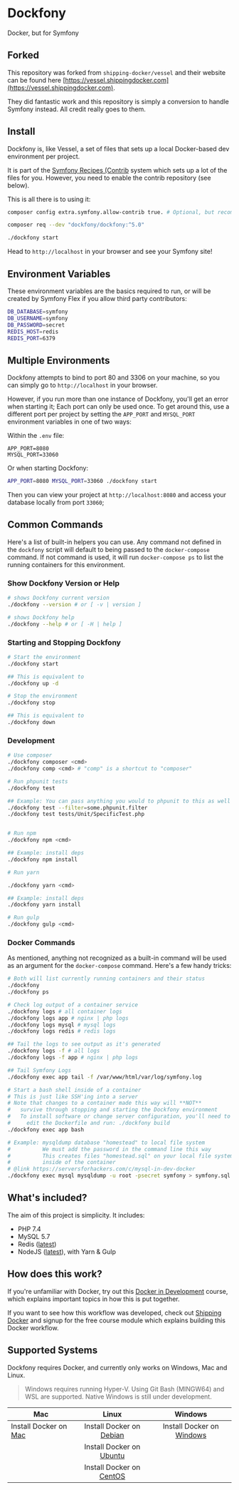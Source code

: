 # Dockfony

Docker, but for Symfony

## Forked

This repository was forked from `shipping-docker/vessel` and their website can be found here [https://vessel.shippingdocker.com](https://vessel.shippingdocker.com).

They did fantastic work and this repository is simply a conversion to handle Symfony instead. All credit really goes to them.

## Install

Dockfony is, like Vessel, a set of files that sets up a local Docker-based dev environment per project.

It is part of the [Symfony Recipes (Contrib](https://github.com/symfony/recipes-contrib/blob/master/README.rst) system which sets up a lot of the files for you. However, you need to enable the contrib repository (see below). 

This is all there is to using it:

```bash
composer config extra.symfony.allow-contrib true. # Optional, but recommended:

composer req --dev "dockfony/dockfony:^5.0"

./dockfony start
```

Head to `http://localhost` in your browser and see your Symfony site!

## Environment Variables

These environment variables are the basics required to run, or will be created by Symfony Flex if you allow third party contributors:

```bash
DB_DATABASE=symfony
DB_USERNAME=symfony
DB_PASSWORD=secret
REDIS_HOST=redis
REDIS_PORT=6379
```

## Multiple Environments

Dockfony attempts to bind to port 80 and 3306 on your machine, so you can simply go to `http://localhost` in your browser.

However, if you run more than one instance of Dockfony, you'll get an error when starting it; Each port can only be used once. To get around this, use a different port per project by setting the `APP_PORT` and `MYSQL_PORT` environment variables in one of two ways:

Within the `.env` file:

```
APP_PORT=8080
MYSQL_PORT=33060
```

Or when starting Dockfony:

```bash
APP_PORT=8080 MYSQL_PORT=33060 ./dockfony start
```

Then you can view your project at `http://localhost:8080` and access your database locally from port `33060`;

## Common Commands

Here's a list of built-in helpers you can use. Any command not defined in the `dockfony` script will default to being passed to the `docker-compose` command. If not command is used, it will run `docker-compose ps` to list the running containers for this environment.

### Show Dockfony Version or Help

```bash
# shows Dockfony current version
./dockfony --version # or [ -v | version ]

# shows Dockfony help
./dockfony --help # or [ -H | help ]
```

### Starting and Stopping Dockfony

```bash
# Start the environment
./dockfony start

## This is equivalent to
./dockfony up -d

# Stop the environment
./dockfony stop

## This is equivalent to
./dockfony down
```

### Development

```bash
# Use composer
./dockfony composer <cmd>
./dockfony comp <cmd> # "comp" is a shortcut to "composer"

# Run phpunit tests
./dockfony test

## Example: You can pass anything you would to phpunit to this as well
./dockfony test --filter=some.phpunit.filter
./dockfony test tests/Unit/SpecificTest.php


# Run npm
./dockfony npm <cmd>

## Example: install deps
./dockfony npm install

# Run yarn

./dockfony yarn <cmd>

## Example: install deps
./dockfony yarn install

# Run gulp
./dockfony gulp <cmd>
```

### Docker Commands

As mentioned, anything not recognized as a built-in command will be used as an argument for the `docker-compose` command. Here's a few handy tricks:

```bash
# Both will list currently running containers and their status
./dockfony
./dockfony ps

# Check log output of a container service
./dockfony logs # all container logs
./dockfony logs app # nginx | php logs
./dockfony logs mysql # mysql logs
./dockfony logs redis # redis logs

## Tail the logs to see output as it's generated
./dockfony logs -f # all logs
./dockfony logs -f app # nginx | php logs

## Tail Symfony Logs
./dockfony exec app tail -f /var/www/html/var/log/symfony.log

# Start a bash shell inside of a container
# This is just like SSH'ing into a server
# Note that changes to a container made this way will **NOT**
#   survive through stopping and starting the Dockfony environment
#   To install software or change server configuration, you'll need to
#     edit the Dockerfile and run: ./dockfony build
./dockfony exec app bash

# Example: mysqldump database "homestead" to local file system
#          We must add the password in the command line this way
#          This creates files "homestead.sql" on your local file system, not
#          inside of the container
# @link https://serversforhackers.com/c/mysql-in-dev-docker
./dockfony exec mysql mysqldump -u root -psecret symfony > symfony.sql
```


## What's included?

The aim of this project is simplicity. It includes:

* PHP 7.4
* MySQL 5.7
* Redis ([latest](https://hub.docker.com/_/redis/))
* NodeJS ([latest](https://hub.docker.com/_/node/)), with Yarn & Gulp

## How does this work?

If you're unfamiliar with Docker, try out this [Docker in Development](https://serversforhackers.com/s/docker-in-development) course, which explains important topics in how this is put together.

If you want to see how this workflow was developed, check out [Shipping Docker](https://serversforhackers.com/shipping-docker) and signup for the free course module which explains building this Docker workflow.

## Supported Systems

Dockfony requires Docker, and currently only works on Windows, Mac and Linux.

> Windows requires running Hyper-V.  Using Git Bash (MINGW64) and WSL are supported.  Native
  Windows is still under development.

| Mac                                                                      |                                              Linux                                              |                                     Windows                                      |
| ------------------------------------------------------------------------ | :---------------------------------------------------------------------------------------------: | :------------------------------------------------------------------------------: |
| Install Docker on [Mac](https://docs.docker.com/docker-for-mac/install/) | Install Docker on [Debian](https://docs.docker.com/engine/installation/linux/docker-ce/debian/) | Install Docker on [Windows](https://docs.docker.com/docker-for-windows/install/) |
|                                                                          | Install Docker on [Ubuntu](https://docs.docker.com/engine/installation/linux/docker-ce/ubuntu/) |                                                                                  |
|                                                                          | Install Docker on [CentOS](https://docs.docker.com/engine/installation/linux/docker-ce/centos/) |                                                                                  |
